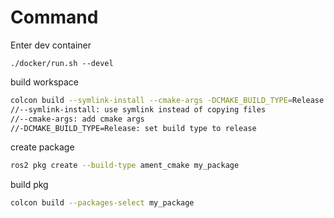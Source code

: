 # Command
Enter dev container
```shell
./docker/run.sh --devel
```
build workspace
```bash
colcon build --symlink-install --cmake-args -DCMAKE_BUILD_TYPE=Release
//--symlink-install: use symlink instead of copying files 
//--cmake-args: add cmake args
//-DCMAKE_BUILD_TYPE=Release: set build type to release
```
create package
```bash
ros2 pkg create --build-type ament_cmake my_package
```
build pkg
```bash
colcon build --packages-select my_package
```
